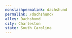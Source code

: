 ```yaml
---
﻿nonslashpermalink: dachshund
permalink: /dachshund/
alley: Dachshund
city: Charleston
state: South Carolina
---
```

